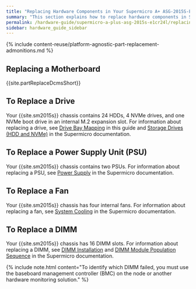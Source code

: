 ```yaml
---
title: "Replacing Hardware Components in Your Supermicro A+ ASG-2015S-E1CR24L Nodes"
summary: "This section explains how to replace hardware components in Supermicro 2015S nodes."
permalink: /hardware-guide/supermicro-a-plus-asg-2015s-e1cr24l/replacing-hardware-components.html
sidebar: hardware_guide_sidebar
---
```


{% include content-reuse/platform-agnostic-part-replacement-admonitions.md %}

## Replacing a Motherboard
{{site.partReplaceDcmsShort}}

## To Replace a Drive
Your {{site.sm2015s}} chassis contains 24 HDDs, 4 NVMe drives, and one NVMe boot drive in an internal M.2 expansion slot. For information about replacing a drive, see [Drive Bay Mapping](drive-bay-mapping.html) in this guide and [Storage Drives (HDD and NVMe)](https://www.supermicro.com/manuals/superstorage/MNL-2628.pdf#page=49) in the Supermicro documentation.


## To Replace a Power Supply Unit (PSU)
Your {{site.sm2015s}} chassis contains two PSUs. For information about replacing a PSU, see [Power Supply](https://www.supermicro.com/manuals/superstorage/MNL-2628.pdf#page=62) in the Supermicro documentation.


## To Replace a Fan
Your {{site.sm2015s}} chassis has four internal fans. For information about replacing a fan, see [System Cooling](https://www.supermicro.com/manuals/superstorage/MNL-2628.pdf#page=58) in the Supermicro documentation.


## To Replace a DIMM
Your {{site.sm2015s}} chassis has 16 DIMM slots. For information about replacing a DIMM, see [DIMM Installation](https://www.supermicro.com/manuals/superstorage/MNL-2628.pdf#page=467) and [DIMM Module Population Sequence](https://www.supermicro.com/manuals/superstorage/MNL-2628.pdf#page=46) in the Supermicro documentation.

{% include note.html content="To identify which DIMM failed, you must use the baseboard management controller (BMC) on the node or another hardware monitoring solution." %}
